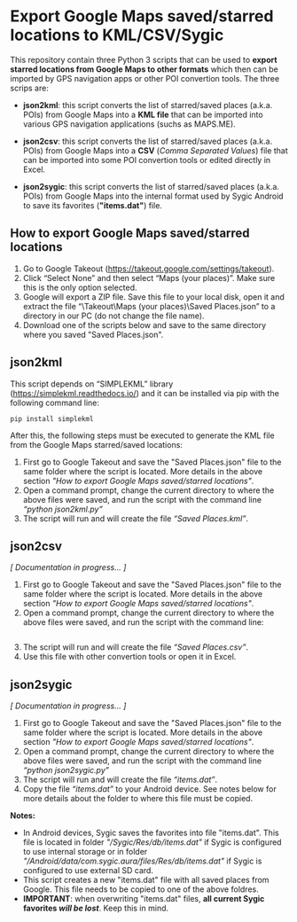 # Export Google Maps saved/starred locations to KML/CSV/Sygic

This repository contain three Python 3 scripts that can be used to **export starred locations from Google Maps to other formats** which then can be imported by GPS navigation apps or other POI convertion tools. The three scrips are:

* **json2kml**: this script converts the list of starred/saved places (a.k.a. POIs) from Google Maps into a **KML file** that can be imported into various GPS navigation applications (suchs as MAPS.ME).

* **json2csv**: this script converts the list of starred/saved places (a.k.a. POIs) from Google Maps into a **CSV** (*Comma Separated Values*) file that can be imported into some POI convertion tools or edited directly in Excel.

* **json2sygic**: this script converts the list of starred/saved places (a.k.a. POIs) from Google Maps into the internal format used by Sygic Android to save its favorites (**"items.dat"**) file.


## How to export Google Maps saved/starred locations

1.	Go to Google Takeout (https://takeout.google.com/settings/takeout). 
2.	Click “Select None” and then select “Maps (your places)”. Make sure this is the only option selected.
3.	Google will export a ZIP file. Save this file to your local disk, open it and extract the file “\Takeout\Maps (your places)\Saved Places.json” to a directory in our PC (do not change the file name).
4.	Download one of the scripts below and save to the same directory where you saved "Saved Places.json".

## json2kml

This script depends on “SIMPLEKML” library (https://simplekml.readthedocs.io/) and it can be installed via pip with the following command line:
```
pip install simplekml
```
After this, the following steps must be executed to generate the KML file from the Google Maps starred/saved locations:

1. First go to Google Takeout and save the "Saved Places.json" file to the same folder where the script is located. More details in the above section _"How to export Google Maps saved/starred locations"_.
2. Open a command prompt, change the current directory to where the above files were saved, and run the script with the command line _“python json2kml.py”_
3.	The script will run and will create the file _“Saved Places.kml”_.

## json2csv
_[ Documentation in progress... ]_

1. First go to Google Takeout and save the "Saved Places.json" file to the same folder where the script is located. More details in the above section _"How to export Google Maps saved/starred locations"_.
2. Open a command prompt, change the current directory to where the above files were saved, and run the script with the command line:
```_“python json2csv.py”_
```
3. The script will run and will create the file _“Saved Places.csv”_.
4. Use this file with other convertion tools or open it in Excel.

## json2sygic
_[ Documentation in progress... ]_

1. First go to Google Takeout and save the "Saved Places.json" file to the same folder where the script is located. More details in the above section _"How to export Google Maps saved/starred locations"_.
2. Open a command prompt, change the current directory to where the above files were saved, and run the script with the command line _“python json2sygic.py”_
3. The script will run and will create the file _“items.dat”_.
4. Copy the file _“items.dat”_ to your Android device. See notes below for more details about the folder to where this file must be copied.

**Notes:**

* In Android devices, Sygic saves the favorites into file "items.dat". This file is located in folder _"/Sygic/Res/db/items.dat"_ if Sygic is configured to use internal storage or in folder _"/Android/data/com.sygic.aura/files/Res/db/items.dat"_ if Sygic is configured to use external SD card.
* This script creates a new "items.dat" file with all saved places from Google. This file needs to be copied to one of the above foldres.
* **IMPORTANT**: when overwriting "items.dat" files, **all current Sygic favorites _will be lost_**. Keep this in mind.

